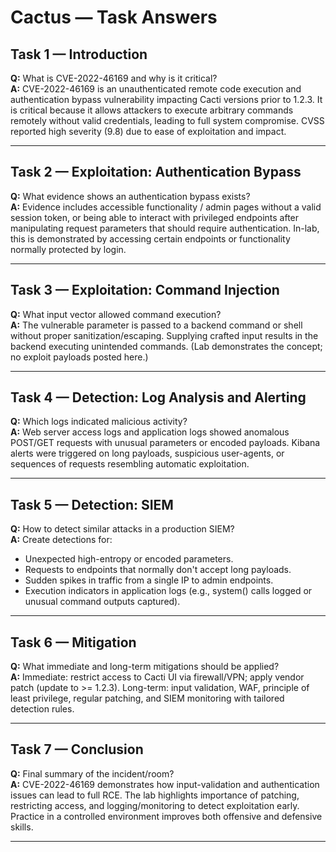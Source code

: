# Cactus — Task Answers 

## Task 1 — Introduction
**Q:** What is CVE-2022-46169 and why is it critical?  
**A:** CVE-2022-46169 is an unauthenticated remote code execution and authentication bypass vulnerability impacting Cacti versions prior to 1.2.3. It is critical because it allows attackers to execute arbitrary commands remotely without valid credentials, leading to full system compromise. CVSS reported high severity (9.8) due to ease of exploitation and impact.

---

## Task 2 — Exploitation: Authentication Bypass
**Q:** What evidence shows an authentication bypass exists?  
**A:** Evidence includes accessible functionality / admin pages without a valid session token, or being able to interact with privileged endpoints after manipulating request parameters that should require authentication. In-lab, this is demonstrated by accessing certain endpoints or functionality normally protected by login.

---

## Task 3 — Exploitation: Command Injection
**Q:** What input vector allowed command execution?  
**A:** The vulnerable parameter is passed to a backend command or shell without proper sanitization/escaping. Supplying crafted input results in the backend executing unintended commands. (Lab demonstrates the concept; no exploit payloads posted here.)

---

## Task 4 — Detection: Log Analysis and Alerting
**Q:** Which logs indicated malicious activity?  
**A:** Web server access logs and application logs showed anomalous POST/GET requests with unusual parameters or encoded payloads. Kibana alerts were triggered on long payloads, suspicious user-agents, or sequences of requests resembling automatic exploitation.

---

## Task 5 — Detection: SIEM
**Q:** How to detect similar attacks in a production SIEM?  
**A:** Create detections for:
- Unexpected high-entropy or encoded parameters.
- Requests to endpoints that normally don't accept long payloads.
- Sudden spikes in traffic from a single IP to admin endpoints.
- Execution indicators in application logs (e.g., system() calls logged or unusual command outputs captured).

---

## Task 6 — Mitigation
**Q:** What immediate and long-term mitigations should be applied?  
**A:** Immediate: restrict access to Cacti UI via firewall/VPN; apply vendor patch (update to >= 1.2.3). Long-term: input validation, WAF, principle of least privilege, regular patching, and SIEM monitoring with tailored detection rules.

---

## Task 7 — Conclusion
**Q:** Final summary of the incident/room?  
**A:** CVE-2022-46169 demonstrates how input-validation and authentication issues can lead to full RCE. The lab highlights importance of patching, restricting access, and logging/monitoring to detect exploitation early. Practice in a controlled environment improves both offensive and defensive skills.

---
